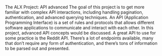 The ALX Project: API advanced
The goal of this project is to get more familiar with complex API interactions, including handling pagination, authentication, and advanced querying techniques. An API (Application Programming Interface) is a set of rules and protocols that allows different software applications to communicate and interact with each other. In this project, advanced API concepts would be discussed. A great API to use for some practice is the Reddit API. There’s a lot of endpoints available, many that don’t require any form of authentication, and there’s tons of information to be parsed out and presented.
